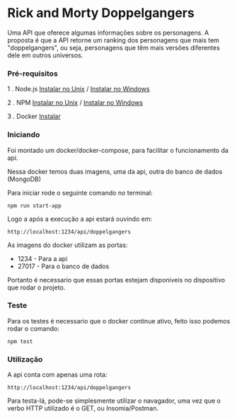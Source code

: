 # Rick and Morty Doppelgangers

Uma API que oferece algumas informações sobre os personagens. A proposta é que a API retorne um ranking dos personagens que mais tem "doppelgangers", ou seja, personagens que têm mais versões diferentes dele em outros universos.

### Pré-requisitos

1 . Node.js [Instalar no Unix](https://github.com/nvm-sh/nvm#installation-and-update) / [Instalar no Windows](https://github.com/coreybutler/nvm-windows)

2 . NPM [Instalar no Unix](https://github.com/nvm-sh/nvm#installation-and-update) / [Instalar no Windows](https://github.com/coreybutler/nvm-windows)

3 . Docker [Instalar](https://docs.docker.com/install/)

### Iniciando

Foi montado um docker/docker-compose, para facilitar o funcionamento da api.

Nessa docker temos duas imagens, uma da api, outra do banco de dados (MongoDB) 

Para iniciar rode o seguinte comando no terminal:

```
npm run start-app
```

Logo a após a execução a api estará ouvindo em:

```
http://localhost:1234/api/doppelgangers
```

As imagens do docker utilizam as portas:

- 1234 - Para a api
- 27017 - Para o banco de dados

Portanto é necessario que essas portas estejam disponiveis no dispositivo que rodar o projeto.

### Teste

Para os testes é necessario que o docker continue ativo, feito isso podemos rodar o comando:

```
npm test
```

### Utilização

A api conta com apenas uma rota:

```
http://localhost:1234/api/doppelgangers
```

Para testa-lá, pode-se simplesmente utilizar o navagador, uma vez que o verbo HTTP utilizado é o GET, ou Insomia/Postman.